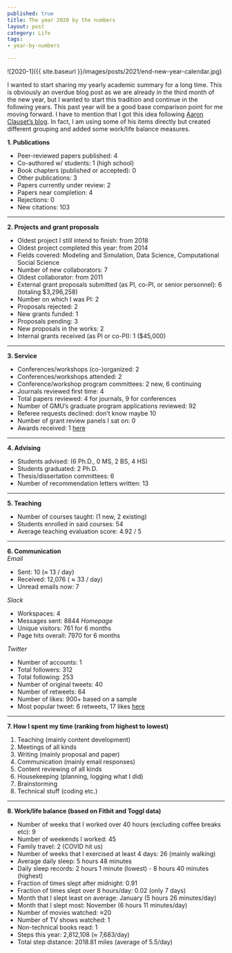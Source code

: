 ```yaml
--- 
published: true
title: The year 2020 by the numbers
layout: post
category: Life
tags: 
- year-by-numbers

---
```


![2020-1]({{ site.baseurl }}/images/posts/2021/end-new-year-calendar.jpg)

I wanted to start sharing my yearly academic summary for a long time. This is obviously an overdue blog post as we are already in the third month of the new year, but I wanted to start this tradition and continue in the following years. This past year will be a good base comparison point for me moving forward. I have to mention that I got this idea following [Aaron Clauset’s blog](https://aaronclauset.github.io/blog/). In fact, I am using some of his items directly but created different grouping and added some work/life balance measures.

**1. Publications**
- Peer-reviewed papers published: 4 
- Co-authored w/ students: 1 (high school)
- Book chapters (published or accepted): 0
- Other publications: 3
- Papers currently under review: 2
- Papers near completion: 4
- Rejections: 0
- New citations: 103  

---

**2. Projects and grant proposals**
- Oldest project I still intend to finish: from 2018
- Oldest project completed this year: from 2014
- Fields covered: Modeling and Simulation, Data Science, Computational Social Science
- Number of new collaborators: 7
- Oldest collaborator: from 2011 
- External grant proposals submitted (as PI, co-PI, or senior personnel): 6 (totaling $3,296,258)
- Number on which I was PI: 2
- Proposals rejected: 2
- New grants funded: 1
- Proposals pending: 3
- New proposals in the works: 2
- Internal grants received (as PI or co-PI): 1 ($45,000)  

---

**3. Service**
- Conferences/workshops (co-)organized: 2
- Conferences/workshops attended: 2
- Conference/workshop program committees: 2 new, 6 continuing
- Journals reviewed first time: 4
- Total papers reviewed: 4 for journals, 9 for conferences
- Number of GMU’s graduate program applications reviewed: 92
- Referee requests declined: don’t know maybe 10
- Number of grant review panels I sat on: 0
- Awards received: 1 [here](https://twitter.com/hmdkvk/status/1319636242858987520)  

---

**4. Advising**
- Students advised: (6 Ph.D., 0 MS, 2 BS, 4 HS)
- Students graduated: 2 Ph.D.
- Thesis/dissertation committees: 6
- Number of recommendation letters written: 13  

---

**5. Teaching**
- Number of courses taught:  (1 new, 2 existing)
- Students enrolled in said courses: 54
- Average teaching evaluation score: 4.92 / 5  

---

**6. Communication**  
_Email_  
- Sent: 10 (≈ 13 / day)
- Received: 12,076 ( ≈ 33 / day)
- Unread emails now: 7  

_Slack_  
- Workspaces: 4
- Messages sent: 8844
_Homepage_  
- Unique visitors: 761 for 6 months
- Page hits overall: 7970 for 6 months  

_Twitter_  
- Number of accounts: 1
- Total followers: 312
- Total following: 253
- Number of original tweets: 40
- Number of retweets: 64
- Number of likes: 900+ based on a sample
- Most popular tweet: 6 retweets, 17 likes [here](https://twitter.com/hmdkvk/status/1333868411533860867)  

---

**7. How I spent my time (ranking from highest to lowest)**
1. Teaching (mainly content development)
2. Meetings of all kinds
3. Writing (mainly proposal and paper)
4. Communication (mainly email responses)
5. Content reviewing of all kinds
6. Housekeeping (planning, logging what I did)
7. Brainstorming
8. Technical stuff (coding etc.)  

---

**8. Work/life balance (based on Fitbit and Toggl data)**
- Number of weeks that I worked over 40 hours (excluding coffee breaks etc): 9
- Number of weekends I worked: 45
- Family travel: 2 (COVID hit us)
- Number of weeks that I exercised at least 4 days: 26 (mainly walking)
- Average daily sleep: 5 hours 48 minutes
- Daily sleep records: 2 hours 1 minute (lowest) - 8 hours 40 minutes (highest)
- Fraction of times slept after midnight: 0.91
- Fraction of times slept over 8 hours/day: 0.02 (only 7 days)
- Month that I slept least on average: January (5 hours 26 minutes/day)
- Month that I slept most: November (6 hours 11 minutes/day)
- Number of movies watched: ≈20
- Number of TV shows watched: 1
- Non-technical books read: 1
- Steps this year: 2,812,108 (≈ 7,683/day)
- Total step distance: 2018.81 miles (average of 5.5/day)





